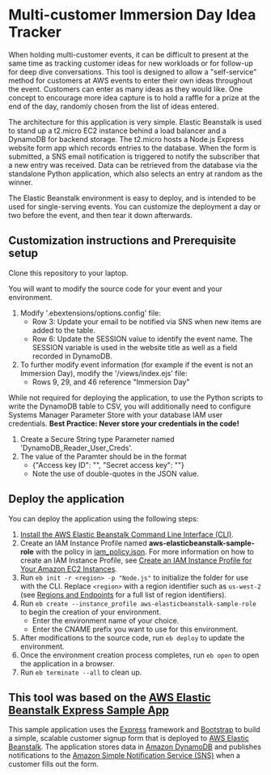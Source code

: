 # Multi-customer Immersion Day Idea Tracker
When holding multi-customer events, it can be difficult to present at the same time as tracking customer ideas for new workloads or for follow-up for deep dive conversations.  This tool is designed to allow a "self-service" method for customers at AWS events to enter their own ideas throughout the event.  Customers can enter as many ideas as they would like.  One concept to encourage more idea capture is to hold a raffle for a prize at the end of the day, randomly chosen from the list of ideas entered.  

The architecture for this application is very simple.  Elastic Beanstalk is used to stand up a t2.micro EC2 instance behind a load balancer and a DynamoDB for backend storage.  The t2.micro hosts a Node.js Express website form app which records entries to the database.  When the form is submitted, a SNS email notification is triggered to notify the subscriber that a new entry was received.  Data can be retrieved from the database via the standalone Python application, which also selects an entry at random as the winner.

The Elastic Beanstalk environment is easy to deploy, and is intended to be used for single-serving events.  You can customize the deployment a day or two before the event, and then tear it down afterwards.


## Customization instructions and Prerequisite setup
Clone this repository to your laptop.

You will want to modify the source code for your event and your environment.
  1. Modify '.ebextensions/options.config' file:
     * Row 3: Update your email to be notified via SNS when new items are added to the table.
     * Row 6: Update the SESSION value to identify the event name.  The SESSION variable is used in the website title as well as a field recorded in DynamoDB.
  2. To further modify event information (for example if the event is not an Immersion Day), modify the '/views/index.ejs' file:
     * Rows 9, 29, and 46 reference "Immersion Day"

While not required for deploying the application, to use the Python scripts to write the DynamoDB table to CSV, you will additionally need to configure Systems Manager Parameter Store with your database IAM user credentials.  **Best Practice: Never store your credentials in the code!**
  1. Create a Secure String type Parameter named 'DynamoDB_Reader_User_Creds'.
  2. The value of the Paramter should be in the format
     * {"Access key ID": "<your access key>", "Secret access key": "<your secret key>"}
     * Note the use of double-quotes in the JSON value.


## Deploy the application
You can deploy the application using the following steps:
  1. [Install the AWS Elastic Beanstalk Command Line Interface (CLI)](http://docs.aws.amazon.com/elasticbeanstalk/latest/dg/eb-cli3-install.html).
  2. Create an IAM Instance Profile named **aws-elasticbeanstalk-sample-role** with the policy in [iam_policy.json](iam_policy.json). For more information on how to create an IAM Instance Profile, see [Create an IAM Instance Profile for Your Amazon EC2 Instances](https://docs.aws.amazon.com/codedeploy/latest/userguide/how-to-create-iam-instance-profile.html).
  3. Run `eb init -r <region> -p "Node.js"` to initialize the folder for use with the CLI. Replace `<region>` with a region identifier such as `us-west-2` (see [Regions and Endpoints](https://docs.amazonaws.cn/en_us/general/latest/gr/rande.html#elasticbeanstalk_region) for a full list of region identifiers).
  4. Run `eb create --instance_profile aws-elasticbeanstalk-sample-role` to begin the creation of your environment.
     * Enter the environment name of your choice.
     * Enter the CNAME prefix you want to use for this environment.
  5. After modifications to the source code, run `eb deploy` to update the environment.
  6. Once the environment creation process completes, run `eb open` to open the application in a browser.
  7. Run `eb terminate --all` to clean up.


## This tool was based on the [AWS Elastic Beanstalk Express Sample App](https://github.com/aws-samples/eb-node-express-sample)
This sample application uses the [Express](https://expressjs.com/) framework and [Bootstrap](http://getbootstrap.com/) to build a simple, scalable customer signup form that is deployed to [AWS Elastic Beanstalk](http://aws.amazon.com/elasticbeanstalk/). The application stores data in [Amazon DynamoDB](http://aws.amazon.com/dynamodb/) and publishes notifications to the [Amazon Simple Notification Service (SNS)](http://aws.amazon.com/sns/) when a customer fills out the form.
